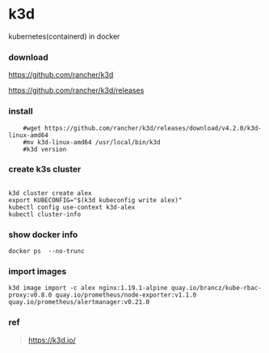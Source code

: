 # k3d

kubernetes(containerd) in docker

### download

https://github.com/rancher/k3d

https://github.com/rancher/k3d/releases

### install 
```
    #wget https://github.com/rancher/k3d/releases/download/v4.2.0/k3d-linux-amd64
    #mv k3d-linux-amd64 /usr/local/bin/k3d
    #k3d version
```

### create k3s cluster

```

k3d cluster create alex
export KUBECONFIG="$(k3d kubeconfig write alex)"
kubectl config use-context k3d-alex
kubectl cluster-info

```

### show docker info

```
docker ps  --no-trunc

```

### import images

```
k3d image import -c alex nginx:1.19.1-alpine quay.io/brancz/kube-rbac-proxy:v0.8.0 quay.io/prometheus/node-exporter:v1.1.0 quay.io/prometheus/alertmanager:v0.21.0

```


### ref
>https://k3d.io/
